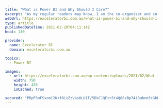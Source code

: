 ```yaml
---
title: "What is Power BI and Why Should I Care?"
excerpt: "As my regular readers may know, I am the co-organiser and co-founder for the official Power BI User Group here in Sydney.  During the period where COVID has impacted our ability to congregate face to face, Iman and I have been running virtual, online meetup events.  Last week I presented [...]Read More"
webUrl: https://exceleratorbi.com.au/what-is-power-bi-and-why-should-i-care/
type: article
publishedDateTime: 2021-02-20T04:11:14Z
heat: 130

provider:
  name: Excelerator BI
  domain: exceleratorbi.com.au

topics:
  - Power BI

images:
  - url: https://exceleratorbi.com.au/wp-content/uploads/2021/02/What-is-Power-BI-Featured-Image-2.jpg
    width: 750
    height: 426
    isCached: true

secured: "PRpPSmFSxomC2K+f8LxZzVasHLU1T/5BkCJQFzn5t4Q88zBp74i8ubnm3kGbD7Ym3LqQA8jQGackpnqyzQ3BKGre/QzNVxFInnG7OQbF9s8enHQNnAUUFRzKpo3YJJ7Yvn/Xq62BJmdTkgLHuWar5G8OReJsmjKmo7Pv13akT5PCqacZ2R9HGqyud4g5ccg9n7h7ZWsvufoKAOurRncX0FMbpXQ3mDWEsthdvPH/FQSTQpTZS6aTRgJ9D/6nSGq1VSUafh5etahXNNygWHQ78hNqeinXkO383CB/y05aIu4OYL0qbEPY4ALpcx7+QDdqmmurvp+q5aJr+Jsfn9Niz0sZrn0UGx81hYbHXoeklm8=;URQEJH1V3gHnfs318QPAzg=="
---
```


